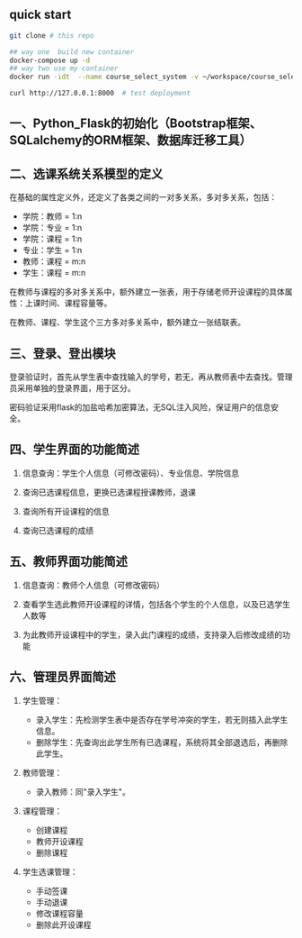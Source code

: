 ## quick start 

```bash
git clone # this repo

## way one  build new container
docker-compose up -d 
## way two use my container
docker run -idt  --name course_select_system -v ~/workspace/course_select_system:/course_select_system -v /etc/localtime:/etc/localtime -p 8003:8000 dingsj101/course_select_system:1.2 sh /course_select_system/run.sh

curl http://127.0.0.1:8000  # test deployment
```



## 一、Python_Flask的初始化（Bootstrap框架、SQLalchemy的ORM框架、数据库迁移工具）


## 二、选课系统关系模型的定义

在基础的属性定义外，还定义了各类之间的一对多关系，多对多关系，包括：

- 学院：教师 = 1:n
- 学院：专业 = 1:n
- 学院：课程 = 1:n
- 专业：学生 = 1:n
- 教师：课程 = m:n
- 学生：课程 = m:n

在教师与课程的多对多关系中，额外建立一张表，用于存储老师开设课程的具体属性：上课时间、课程容量等。

在教师、课程、学生这个三方多对多关系中，额外建立一张结联表。 


## 三、登录、登出模块

登录验证时，首先从学生表中查找输入的学号，若无，再从教师表中去查找。管理员采用单独的登录界面，用于区分。

密码验证采用flask的加盐哈希加密算法，无SQL注入风险，保证用户的信息安全。



## 四、学生界面的功能简述

1. 信息查询：学生个人信息（可修改密码）、专业信息、学院信息

2. 查询已选课程信息，更换已选课程授课教师，退课

3. 查询所有开设课程的信息

4. 查询已选课程的成绩


## 五、教师界面功能简述

1. 信息查询：教师个人信息（可修改密码）

2. 查看学生选此教师开设课程的详情，包括各个学生的个人信息，以及已选学生人数等

3. 为此教师开设课程中的学生，录入此门课程的成绩，支持录入后修改成绩的功能

## 六、管理员界面简述

1. 学生管理：
   - 录入学生：先检测学生表中是否存在学号冲突的学生，若无则插入此学生信息。
   - 删除学生：先查询出此学生所有已选课程，系统将其全部退选后，再删除此学生。

2. 教师管理：
   - 录入教师：同"录入学生"。

3. 课程管理：
   - 创建课程
   - 教师开设课程
   - 删除课程

4. 学生选课管理：
   - 手动签课
   - 手动退课
   - 修改课程容量
   - 删除此开设课程

